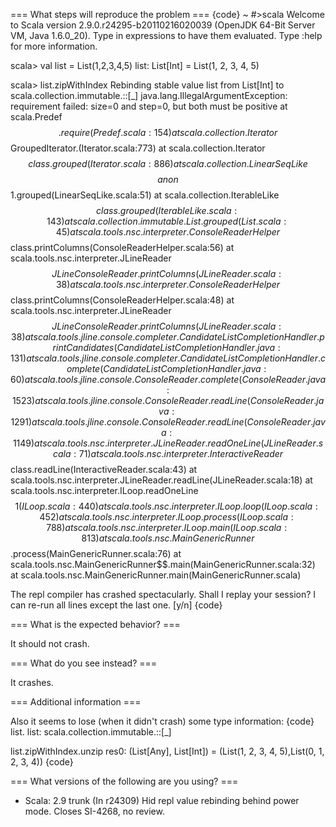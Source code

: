 === What steps will reproduce the problem ===
{code}
~ #>scala
Welcome to Scala version 2.9.0.r24295-b20110216020039 (OpenJDK 64-Bit Server VM, Java 1.6.0_20).
Type in expressions to have them evaluated.
Type :help for more information.

scala> val list = List(1,2,3,4,5)
list: List[Int] = List(1, 2, 3, 4, 5)

scala> list.zipWithIndex
Rebinding stable value list from List[Int] to scala.collection.immutable.::[_]
java.lang.IllegalArgumentException: requirement failed: size=0 and step=0, but both must be positive
	at scala.Predef$$.require(Predef.scala:154)
	at scala.collection.Iterator$$GroupedIterator.<init>(Iterator.scala:773)
	at scala.collection.Iterator$$class.grouped(Iterator.scala:886)
	at scala.collection.LinearSeqLike$$$$anon$$1.grouped(LinearSeqLike.scala:51)
	at scala.collection.IterableLike$$class.grouped(IterableLike.scala:143)
	at scala.collection.immutable.List.grouped(List.scala:45)
	at scala.tools.nsc.interpreter.ConsoleReaderHelper$$class.printColumns(ConsoleReaderHelper.scala:56)
	at scala.tools.nsc.interpreter.JLineReader$$JLineConsoleReader.printColumns(JLineReader.scala:38)
	at scala.tools.nsc.interpreter.ConsoleReaderHelper$$class.printColumns(ConsoleReaderHelper.scala:48)
	at scala.tools.nsc.interpreter.JLineReader$$JLineConsoleReader.printColumns(JLineReader.scala:38)
	at scala.tools.jline.console.completer.CandidateListCompletionHandler.printCandidates(CandidateListCompletionHandler.java:131)
	at scala.tools.jline.console.completer.CandidateListCompletionHandler.complete(CandidateListCompletionHandler.java:60)
	at scala.tools.jline.console.ConsoleReader.complete(ConsoleReader.java:1523)
	at scala.tools.jline.console.ConsoleReader.readLine(ConsoleReader.java:1291)
	at scala.tools.jline.console.ConsoleReader.readLine(ConsoleReader.java:1149)
	at scala.tools.nsc.interpreter.JLineReader.readOneLine(JLineReader.scala:71)
	at scala.tools.nsc.interpreter.InteractiveReader$$class.readLine(InteractiveReader.scala:43)
	at scala.tools.nsc.interpreter.JLineReader.readLine(JLineReader.scala:18)
	at scala.tools.nsc.interpreter.ILoop.readOneLine$$1(ILoop.scala:440)
	at scala.tools.nsc.interpreter.ILoop.loop(ILoop.scala:452)
	at scala.tools.nsc.interpreter.ILoop.process(ILoop.scala:788)
	at scala.tools.nsc.interpreter.ILoop.main(ILoop.scala:813)
	at scala.tools.nsc.MainGenericRunner$$.process(MainGenericRunner.scala:76)
	at scala.tools.nsc.MainGenericRunner$$.main(MainGenericRunner.scala:32)
	at scala.tools.nsc.MainGenericRunner.main(MainGenericRunner.scala)

The repl compiler has crashed spectacularly. Shall I replay your
session? I can re-run all lines except the last one.
[y/n]
{code} 

=== What is the expected behavior? ===

It should not crash.

=== What do you see instead? ===

It crashes.

=== Additional information ===

Also it seems to lose (when it didn't crash) some type information:
{code}
list.<TAB><TAB>
list: scala.collection.immutable.::[_]

list.zipWithIndex.unzip
res0: (List[Any], List[Int]) = (List(1, 2, 3, 4, 5),List(0, 1, 2, 3, 4))
{code}

=== What versions of the following are you using? ===
  - Scala: 2.9 trunk
(In r24309) Hid repl value rebinding behind power mode.  Closes SI-4268, no review.
